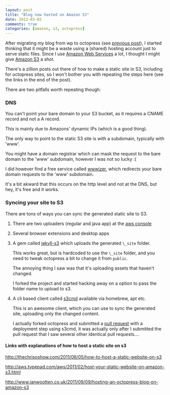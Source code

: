 ```yaml
---
layout: post
title: "Blog now hosted on Amazon S3"
date: 2012-03-02
comments: true
categories: [amazon, s3, octopress]
---
```


After migrating my blog from wp to octopress (see [previous post](/2012/02/28/word-to-octo-press/)), I started thinking that it might be a waste using a (shared) hosting account just to serve static files. 
Since I use [Amazon Web Services](http://aws.amazon.com) a lot, I thought I might give [Amazon S3](http://aws.amazon.com/s3) a shot.

There's a zillion posts out there of how to make a static site in S3, including for octopress sites, so I won't bother you with repeating the steps here (see the links in the end of the post).

There are two pitfalls worth repeating though:

### DNS

You can't point your bare domain to your S3 bucket, as it requires a CNAME record and not a A record.

This is mainly due to Amazons' dynamic IPs (which is a good thing).

The only way to point to the static S3 site is with a subdomain, typically with 'www'.

You might have a domain registrar which can mask the request to the bare domain to the 'www' subdomain, however I was not so lucky :(

I did however find a free service called [wwwizer](http://wwwizer.com), which redirects your bare domain requests to the 'www' subdomain.

It's a bit akward that this occurs on the http level and not at the DNS, but hey, it's free and it works.

### Syncing your site to S3

There are tons of ways you can sync the generated static site to S3.

1.  There are two uploaders (regular and java app) at the [aws console](http://aws.amazon.com/console/s3)
2.  Several browser extensions and desktop apps
3.  A gem called [jekyll-s3](https://github.com/versapay/jekyll-s3) which uploads the generated `\_site` folder.

    This works great, but is hardcoded to use the `\_site` folder, and you need to tweak octopress a bit to change it from `public`.

    The annoying thing I saw was that it's uploading assets that haven't changed.

    I forked the project and started hacking away on a option to pass the folder name to upload to s3.

4.  A cli based client called [s3cmd](http://s3tools.org/s3cmd) available via homebrew, apt etc.

    This is an awesome client, which you can use to sync the generated site, uploading only the changed content.

    I actually forked octopress and submitted a [pull request](https://github.com/imathis/octopress/pull/460) with a deployment step using s3cmd, it was actually only after I submitted the pull request that I saw several other identical pull requests....


#### Links with explanations of how to host a static site on s3
<http://thechrisoshow.com/2011/06/05/how-to-host-a-static-website-on-s3>

<http://aws.typepad.com/aws/2011/02/host-your-static-website-on-amazon-s3.html>

<http://www.ianwootten.co.uk/2011/09/09/hosting-an-octopress-blog-on-amazon-s3>
